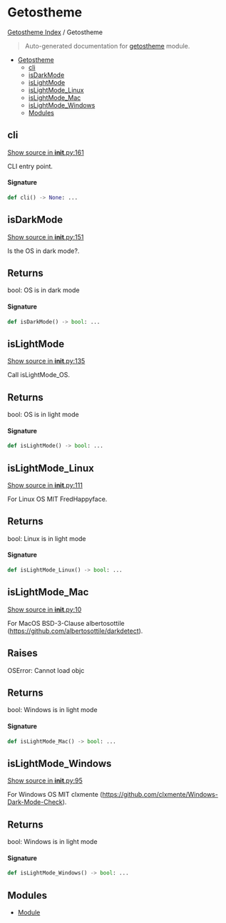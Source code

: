 # Getostheme

[Getostheme Index](../README.md#getostheme-index) / Getostheme

> Auto-generated documentation for [getostheme](../../../getostheme/__init__.py) module.

- [Getostheme](#getostheme)
  - [cli](#cli)
  - [isDarkMode](#isdarkmode)
  - [isLightMode](#islightmode)
  - [isLightMode_Linux](#islightmode_linux)
  - [isLightMode_Mac](#islightmode_mac)
  - [isLightMode_Windows](#islightmode_windows)
  - [Modules](#modules)

## cli

[Show source in __init__.py:161](../../../getostheme/__init__.py#L161)

CLI entry point.

#### Signature

```python
def cli() -> None: ...
```



## isDarkMode

[Show source in __init__.py:151](../../../getostheme/__init__.py#L151)

Is the OS in dark mode?.

Returns
-------
 bool: OS is in dark mode

#### Signature

```python
def isDarkMode() -> bool: ...
```



## isLightMode

[Show source in __init__.py:135](../../../getostheme/__init__.py#L135)

Call isLightMode_OS.

Returns
-------
 bool: OS is in light mode

#### Signature

```python
def isLightMode() -> bool: ...
```



## isLightMode_Linux

[Show source in __init__.py:111](../../../getostheme/__init__.py#L111)

For Linux OS MIT FredHappyface.

Returns
-------
 bool: Linux is in light mode

#### Signature

```python
def isLightMode_Linux() -> bool: ...
```



## isLightMode_Mac

[Show source in __init__.py:10](../../../getostheme/__init__.py#L10)

For MacOS BSD-3-Clause albertosottile
(https://github.com/albertosottile/darkdetect).

Raises
------
 OSError: Cannot load objc

Returns
-------
 bool: Windows is in light mode

#### Signature

```python
def isLightMode_Mac() -> bool: ...
```



## isLightMode_Windows

[Show source in __init__.py:95](../../../getostheme/__init__.py#L95)

For Windows OS MIT clxmente
(https://github.com/clxmente/Windows-Dark-Mode-Check).

Returns
-------
 bool: Windows is in light mode

#### Signature

```python
def isLightMode_Windows() -> bool: ...
```



## Modules

- [Module](./module.md)